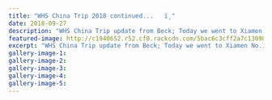```yaml
---
title: "WHS China Trip 2018 continued...   ï¸"
date: 2018-09-27
description: "WHS China Trip update from Beck; Today we went to Xiamen No.1 middle school to visit..."
featured-image: http://c1940652.r52.cf0.rackcdn.com/5bac6c3cff2a7c130900017b/xiamen-univ-accomodation.jpg
excerpt: "WHS China Trip update from Beck; Today we went to Xiamen No.1 middle school to visit."
gallery-image-1: 
gallery-image-2: 
gallery-image-3: 
gallery-image-4: 
gallery-image-5: 
---
```

